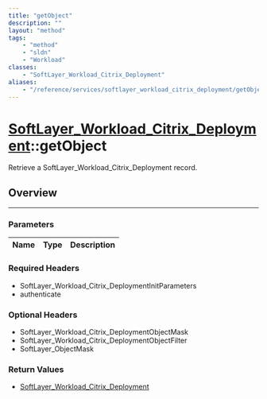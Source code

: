 ```yaml
---
title: "getObject"
description: ""
layout: "method"
tags:
    - "method"
    - "sldn"
    - "Workload"
classes:
    - "SoftLayer_Workload_Citrix_Deployment"
aliases:
    - "/reference/services/softlayer_workload_citrix_deployment/getObject"
---
```

# [SoftLayer_Workload_Citrix_Deployment](/reference/services/SoftLayer_Workload_Citrix_Deployment)::getObject


Retrieve a SoftLayer_Workload_Citrix_Deployment record.


## Overview 


-----

### Parameters 
|Name | Type | Description |
| --- | --- | --- |


### Required Headers
* SoftLayer_Workload_Citrix_DeploymentInitParameters
* authenticate


### Optional Headers
* SoftLayer_Workload_Citrix_DeploymentObjectMask
* SoftLayer_Workload_Citrix_DeploymentObjectFilter
* SoftLayer_ObjectMask

### Return Values
* <a href='/reference/datatypes/SoftLayer_Workload_Citrix_Deployment'>SoftLayer_Workload_Citrix_Deployment </a>




